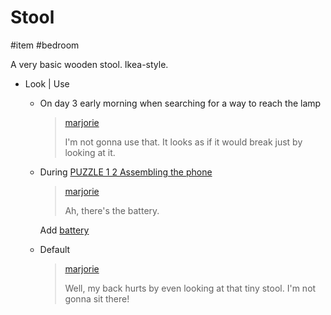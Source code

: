 # Stool

#item #bedroom 

A very basic wooden stool. Ikea-style.

- Look | Use

  - On day 3 early morning when searching for a way to reach the lamp

    > [marjorie](characters/marjorie.md)
    >
    > I'm not gonna use that. It looks as if it would break just by looking at it.

  - During [PUZZLE 1 2 Assembling the phone](../gdd.md#PUZZLE%201%202%20Assembling%20the%20phone)

    > [marjorie](characters/marjorie.md)
    >
    > Ah, there's the battery.

    Add [battery](items/battery.md)
	
  - Default

    > [marjorie](characters/marjorie.md)
    >
    > Well, my back hurts by even looking at that tiny stool. I'm not gonna sit there!
